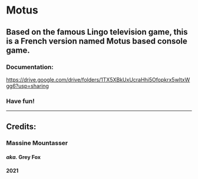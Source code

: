 # Motus
Based on the famous Lingo television game, this is a French version named Motus based console game.
-----------------------------------------------------

### Documentation:
  https://drive.google.com/drive/folders/1TX5XBkUxUcraHhi5Ofopkrx5wltxWgg6?usp=sharing
    
### Have fun!
  
-------------------------------------------------------------

## Credits:
###  Massine Mountasser
####  _aka._ **Grey Fox**
#### 2021
